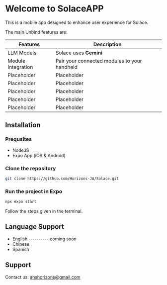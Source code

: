 # Welcome to SolaceAPP

This is a mobile app designed to enhance user experience for Solace.

The main Unbind features are:

| Features     | Description                                                                                                                                  |
| ------------ | -------------------------------------------------------------------------------------------------------------------------------------------- |
| LLM Models   | Solace uses **Gemini**                                                                                                                       |
| Module Integration | Pair your connected modules to your handheld                                                                                             |
| Placeholder  | Placeholder                                                                                                                                  |
| Placeholder  | Placeholder                                                                                                                                  |
| Placeholder  | Placeholder                                                                                                                                  |
| Placeholder  | Placeholder                                                                                                                                  |
| Placeholder  | Placeholder                                                                                                                                  |

## Installation

### Prequsites

- NodeJS
- Expo App (iOS & Android)

### Clone the repository

```bash
git clone https://github.com/Horizons-JA/Solace.git
```

### Run the project in Expo

```bash
npx expo start
```

Follow the steps given in the terminal.

## Language Support

- English
---------- coming soon
- Chinese
- Spanish

## Support

Contact us: ahshorizons@gmail.com
